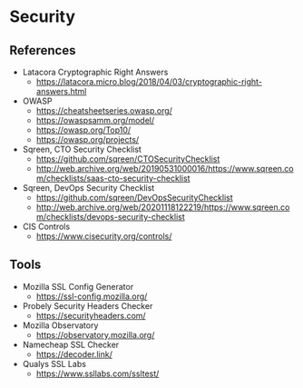 # Security

## References

- Latacora Cryptographic Right Answers
  - <https://latacora.micro.blog/2018/04/03/cryptographic-right-answers.html>
- OWASP
  - <https://cheatsheetseries.owasp.org/>
  - <https://owaspsamm.org/model/>
  - <https://owasp.org/Top10/>
  - <https://owasp.org/projects/>
- Sqreen, CTO Security Checklist
  - <https://github.com/sqreen/CTOSecurityChecklist>
  - <http://web.archive.org/web/20190531000016/https://www.sqreen.com/checklists/saas-cto-security-checklist>
- Sqreen, DevOps Security Checklist
  - <https://github.com/sqreen/DevOpsSecurityChecklist>
  - <http://web.archive.org/web/20201118122219/https://www.sqreen.com/checklists/devops-security-checklist>
- CIS Controls
  - <https://www.cisecurity.org/controls/>

## Tools

- Mozilla SSL Config Generator
  - <https://ssl-config.mozilla.org/>
- Probely Security Headers Checker
  - <https://securityheaders.com/>
- Mozilla Observatory
  - <https://observatory.mozilla.org/>
- Namecheap SSL Checker
  - <https://decoder.link/>
- Qualys SSL Labs
  - <https://www.ssllabs.com/ssltest/>